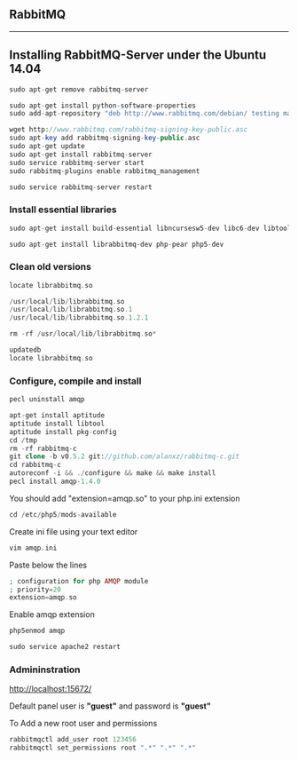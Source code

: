 
## RabbitMQ

-----

## Installing RabbitMQ-Server under the Ubuntu 14.04

```php
sudo apt-get remove rabbitmq-server
```

```php
sudo apt-get install python-software-properties
sudo add-apt-repository "deb http://www.rabbitmq.com/debian/ testing main"
```

```php
wget http://www.rabbitmq.com/rabbitmq-signing-key-public.asc
sudo apt-key add rabbitmq-signing-key-public.asc
sudo apt-get update
sudo apt-get install rabbitmq-server
sudo service rabbitmq-server start
sudo rabbitmq-plugins enable rabbitmq_management
```

```php
sudo service rabbitmq-server restart
```

### Install essential libraries

```php
sudo apt-get install build-essential libncursesw5-dev libc6-dev libtool
```

```php
sudo apt-get install librabbitmq-dev php-pear php5-dev
```

### Clean old versions

```php
locate librabbitmq.so

/usr/local/lib/librabbitmq.so
/usr/local/lib/librabbitmq.so.1
/usr/local/lib/librabbitmq.so.1.2.1

rm -rf /usr/local/lib/librabbitmq.so*

updatedb
locate librabbitmq.so
```

### Configure, compile and install

```php
pecl uninstall amqp

apt-get install aptitude
aptitude install libtool
aptitude install pkg-config
cd /tmp
rm -rf rabbitmq-c
git clone -b v0.5.2 git://github.com/alanxz/rabbitmq-c.git
cd rabbitmq-c
autoreconf -i && ./configure && make && make install
pecl install amqp-1.4.0
```

You should add "extension=amqp.so" to your php.ini extension

```php
cd /etc/php5/mods-available
```

Create ini file using your text editor

```php
vim amqp.ini
```

Paste below the lines

```php
; configuration for php AMQP module
; priority=20
extension=amqp.so
```

Enable amqp extension

```php
php5enmod amqp
```

```php
sudo service apache2 restart
```

### Admininstration

<a href="http://localhost:15672/">http://localhost:15672/</a> 

Default panel user is <b>"guest"</b> and password is <b>"guest"</b>

To Add a new root user and permissions

```php
rabbitmqctl add_user root 123456
rabbitmqctl set_permissions root ".*" ".*" ".*"
```